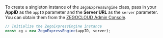 To create a singleton instance of the `ZegoExpressEngine` class, pass in your **AppID** as the `appID` parameter and the **Server URL** as the `server` parameter. You can obtain them from the [ZEGOCLOUD Admin Console](https://console.zegocloud.com/).

```javascript
// Initialize the ZegoExpressEngine instance
const zg = new ZegoExpressEngine(appID, server);
```



